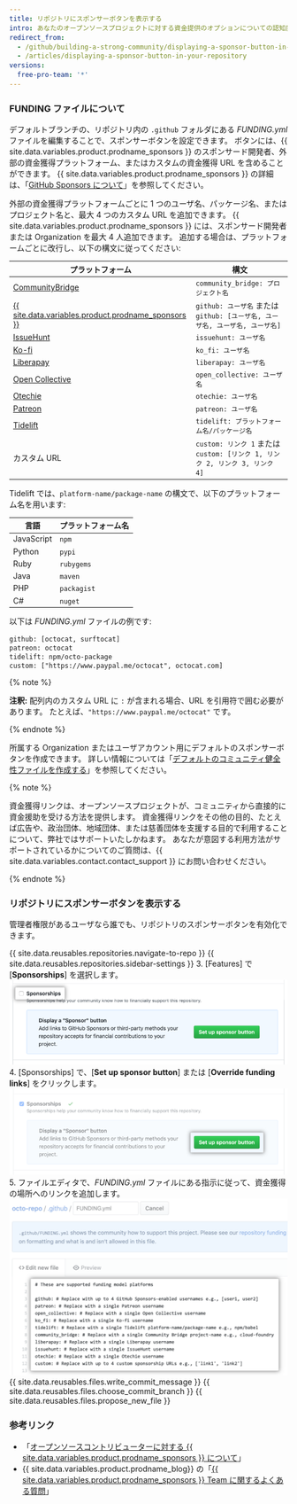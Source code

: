 ```yaml
---
title: リポジトリにスポンサーボタンを表示する
intro: あなたのオープンソースプロジェクトに対する資金提供のオプションについての認知度を高めるため、リポジトリにスポンサーボタンを追加できます。
redirect_from:
  - /github/building-a-strong-community/displaying-a-sponsor-button-in-your-repository
  - /articles/displaying-a-sponsor-button-in-your-repository
versions:
  free-pro-team: '*'
---
```


### FUNDING ファイルについて

デフォルトブランチの、リポジトリ内の `.github` フォルダにある _FUNDING.yml_ ファイルを編集することで、スポンサーボタンを設定できます。 ボタンには、{{ site.data.variables.product.prodname_sponsors }} のスポンサード開発者、外部の資金獲得プラットフォーム、またはカスタムの資金獲得 URL を含めることができます。 {{ site.data.variables.product.prodname_sponsors }} の詳細は、「[GitHub Sponsors について](/articles/about-github-sponsors)」を参照してください。

外部の資金獲得プラットフォームごとに 1 つのユーザ名、パッケージ名、またはプロジェクト名と、最大 4 つのカスタム URL を追加できます。 {{ site.data.variables.product.prodname_sponsors }} には、スポンサード開発者または Organization を最大 4 人追加できます。 追加する場合は、プラットフォームごとに改行し、以下の構文に従ってください:

| プラットフォーム                                                                           | 構文                                                         |
| ---------------------------------------------------------------------------------- | ---------------------------------------------------------- |
| [CommunityBridge](https://communitybridge.org)                                     | `community_bridge: プロジェクト名`                                |
| [{{ site.data.variables.product.prodname_sponsors }}](https://github.com/sponsors) | `github: ユーザ名` または `github: [ユーザ名, ユーザ名, ユーザ名, ユーザ名]`      |
| [IssueHunt](https://issuehunt.io/)                                                 | `issuehunt: ユーザ名`                                          |
| [Ko-fi](https://ko-fi.com/)                                                        | `ko_fi: ユーザ名`                                              |
| [Liberapay](https://en.liberapay.com/)                                             | `liberapay: ユーザ名`                                          |
| [Open Collective](https://opencollective.com/)                                     | `open_collective: ユーザ名`                                    |
| [Otechie](https://otechie.com/)                                                    | `otechie: ユーザ名`                                            |
| [Patreon](https://www.patreon.com/)                                                | `patreon: ユーザ名`                                            |
| [Tidelift](https://tidelift.com/)                                                  | `tidelift: プラットフォーム名/パッケージ名`                               |
| カスタム URL                                                                           | `custom: リンク 1` または `custom: [リンク 1, リンク 2, リンク 3, リンク 4]` |

Tidelift では、`platform-name/package-name` の構文で、以下のプラットフォーム名を用います:

| 言語         | プラットフォーム名   |
| ---------- | ----------- |
| JavaScript | `npm`       |
| Python     | `pypi`      |
| Ruby       | `rubygems`  |
| Java       | `maven`     |
| PHP        | `packagist` |
| C#         | `nuget`     |

以下は _FUNDING.yml_ ファイルの例です:
```
github: [octocat, surftocat]
patreon: octocat
tidelift: npm/octo-package
custom: ["https://www.paypal.me/octocat", octocat.com]
```

{% note %}

**注釈:** 配列内のカスタム URL に `:` が含まれる場合、URL を引用符で囲む必要があります。 たとえば、`"https://www.paypal.me/octocat"` です。

{% endnote %}

所属する Organization またはユーザアカウント用にデフォルトのスポンサーボタンを作成できます。 詳しい情報については「[デフォルトのコミュニティ健全性ファイルを作成する](/github/building-a-strong-community/creating-a-default-community-health-file)」を参照してください。

{% note %}

資金獲得リンクは、オープンソースプロジェクトが、コミュニティから直接的に資金援助を受ける方法を提供します。 資金獲得リンクをその他の目的、たとえば広告や、政治団体、地域団体、または慈善団体を支援する目的で利用することについて、弊社ではサポートいたしかねます。 あなたが意図する利用方法がサポートされているかについてのご質問は、{{ site.data.variables.contact.contact_support }} にお問い合わせください。

{% endnote %}

### リポジトリにスポンサーボタンを表示する

管理者権限があるユーザなら誰でも、リポジトリのスポンサーボタンを有効化できます。

{{ site.data.reusables.repositories.navigate-to-repo }}
{{ site.data.reusables.repositories.sidebar-settings }}
3. [Features] で [**Sponsorships**] を選択します。 ![[Sponsorships] を有効化するチェックボックス](/assets/images/help/sponsors/sponsorships-checkbox.png)
4. [Sponsorships] で、[**Set up sponsor button**] または [**Override funding links**] をクリックします。 ![スポンサーボタンを設定するボタン](/assets/images/help/sponsors/sponsor-set-up-button.png)
5. ファイルエディタで、_FUNDING.yml_ ファイルにある指示に従って、資金獲得の場所へのリンクを追加します。 ![FUNDING ファイルを編集して資金獲得の場所へのリンクを追加する](/assets/images/help/sponsors/funding-yml-file.png)
{{ site.data.reusables.files.write_commit_message }}
{{ site.data.reusables.files.choose_commit_branch }}
{{ site.data.reusables.files.propose_new_file }}

### 参考リンク
- 「[オープンソースコントリビューターに対する {{ site.data.variables.product.prodname_sponsors }} について](/github/supporting-the-open-source-community-with-github-sponsors/about-github-sponsors-for-open-source-contributors)」
- {{ site.data.variables.product.prodname_blog}} の「[{{ site.data.variables.product.prodname_sponsors }} Team に関するよくある質問](https://github.blog/2019-06-12-faq-with-the-github-sponsors-team/)」
